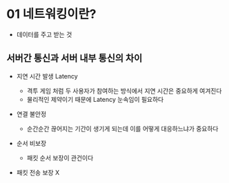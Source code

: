 # 01 네트워킹이란?

- 데이터를 주고 받는 것

## 서버간 통신과 서버 내부 통신의 차이

- 지연 시간 발생 Latency
    - 격투 게임 처럼 두 사용자가 참여하는 방식에서 지연 시간은 중요하게 여겨진다
    - 물리적인 제약이기 때문에 Latency 눈속임이 필요하다

- 연결 불안정
    - 순간순간 끊어지는 기간이 생기게 되는데 이를 어떻게 대응하느냐가 중요하다

- 순서 비보장
    - 패킷 순서 보장이 관건이다
  
- 패킷 전송 보장 X
  